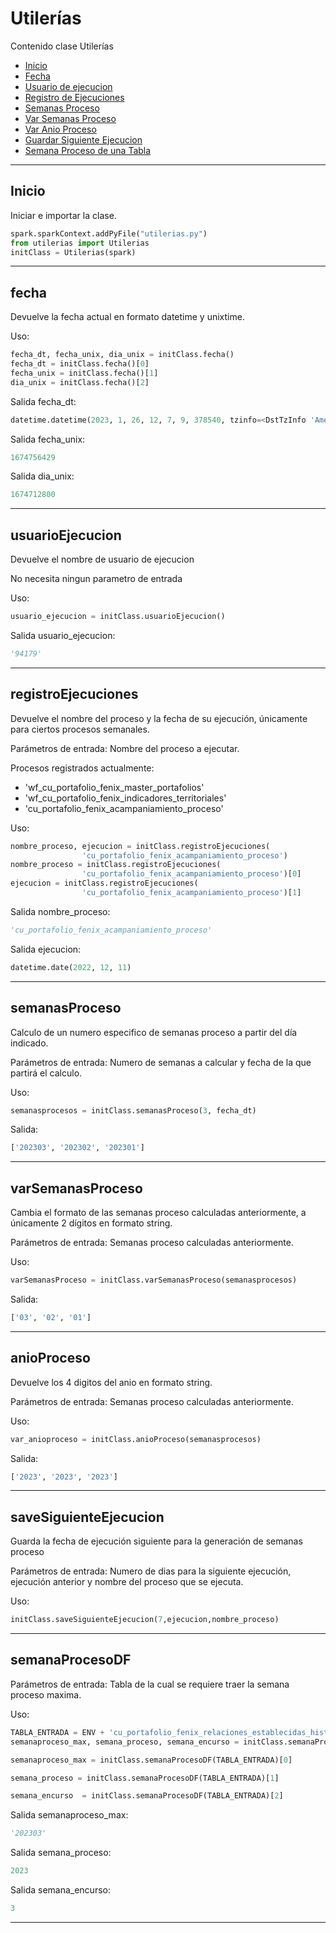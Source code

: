 # Utilerías

Contenido clase Utilerías


- [Inicio](#inicio)
- [Fecha](#fecha)
- [Usuario de ejecucion](#usuarioEjecucion)
- [Registro de Ejecuciones](#registroejecuciones)
- [Semanas Proceso](#semanasproceso)
- [Var Semanas Proceso](#varsemanasproceso)
- [Var Anio Proceso](#anioProceso)
- [Guardar Siguiente Ejecucion](#savesiguienteejecucion)
- [Semana Proceso de una Tabla](#semanaProcesoDF)




<hr>


## Inicio

Iniciar e importar la clase.

```python
spark.sparkContext.addPyFile("utilerias.py")
from utilerias import Utilerias
initClass = Utilerias(spark)
```

<hr>


## fecha

Devuelve la fecha actual en formato datetime y unixtime.

Uso:
``` python
fecha_dt, fecha_unix, dia_unix = initClass.fecha()
fecha_dt = initClass.fecha()[0]
fecha_unix = initClass.fecha()[1]
dia_unix = initClass.fecha()[2]
```

Salida fecha_dt:
```python
datetime.datetime(2023, 1, 26, 12, 7, 9, 378540, tzinfo=<DstTzInfo 'America/Mexico_City' CST-1 day, 18:00:00 STD>)
```

Salida fecha_unix:
```python
1674756429
```

Salida dia_unix:
```python
1674712800
```

<hr>


## usuarioEjecucion

Devuelve el nombre de usuario de ejecucion

No necesita ningun parametro de entrada

Uso:
```python
usuario_ejecucion = initClass.usuarioEjecucion()
```

Salida usuario_ejecucion:
```python
'94179'
```

<hr>


## registroEjecuciones

Devuelve el nombre del proceso y la fecha de su ejecución, únicamente para ciertos procesos semanales.

Parámetros de entrada: Nombre del proceso a ejecutar.

Procesos registrados actualmente:
 - 'wf_cu_portafolio_fenix_master_portafolios'
 - 'wf_cu_portafolio_fenix_indicadores_territoriales'
 - 'cu_portafolio_fenix_acampaniamiento_proceso'

Uso:
```python
nombre_proceso, ejecucion = initClass.registroEjecuciones(
				'cu_portafolio_fenix_acampaniamiento_proceso')
nombre_proceso = initClass.registroEjecuciones(
				'cu_portafolio_fenix_acampaniamiento_proceso')[0]
ejecucion = initClass.registroEjecuciones(
				'cu_portafolio_fenix_acampaniamiento_proceso')[1]
```
Salida nombre_proceso:
```python
'cu_portafolio_fenix_acampaniamiento_proceso'
```

Salida ejecucion:
```python
datetime.date(2022, 12, 11)
```

<hr>


## semanasProceso

Calculo de un numero especifico de semanas proceso a partir del día indicado.

Parámetros de entrada: Numero de semanas a calcular y fecha de la que partirá el calculo.

Uso:
```python
semanasprocesos = initClass.semanasProceso(3, fecha_dt)

```

Salida:
```python
['202303', '202302', '202301']
```

<hr>


## varSemanasProceso

Cambia el formato de las semanas proceso calculadas anteriormente, a únicamente 2 dígitos en formato string. 

Parámetros de entrada: Semanas proceso calculadas anteriormente.

Uso:
```python
varSemanasProceso = initClass.varSemanasProceso(semanasprocesos)
```
Salida:
 ```python
['03', '02', '01']
 
```

<hr>


## anioProceso

Devuelve los 4 digitos del anio en formato string.

Parámetros de entrada: Semanas proceso calculadas anteriormente.

Uso:
```python
var_anioproceso = initClass.anioProceso(semanasprocesos)
```
Salida:
 ```python
['2023', '2023', '2023']
 
```

<hr>


## saveSiguienteEjecucion

Guarda la fecha de ejecución siguiente para la generación de semanas proceso

Parámetros de entrada: Numero de dias para la siguiente ejecución, ejecución anterior y nombre del proceso que se ejecuta.

Uso:
```python
initClass.saveSiguienteEjecucion(7,ejecucion,nombre_proceso)
```

 <hr>


## semanaProcesoDF

Parámetros de entrada: Tabla de la cual se requiere traer la semana proceso maxima.

Uso:
```python
TABLA_ENTRADA = ENV + 'cu_portafolio_fenix_relaciones_establecidas_historica'
semanaproceso_max, semana_proceso, semana_encurso = initClass.semanaProcesoDF(TABLA_ENTRADA)

semanaproceso_max = initClass.semanaProcesoDF(TABLA_ENTRADA)[0]

semana_proceso = initClass.semanaProcesoDF(TABLA_ENTRADA)[1]

semana_encurso  = initClass.semanaProcesoDF(TABLA_ENTRADA)[2]
```

Salida semanaproceso_max:
```python
'202303'
```

Salida semana_proceso:
```python
2023
```

Salida semana_encurso:
```python
3
```

<hr>
